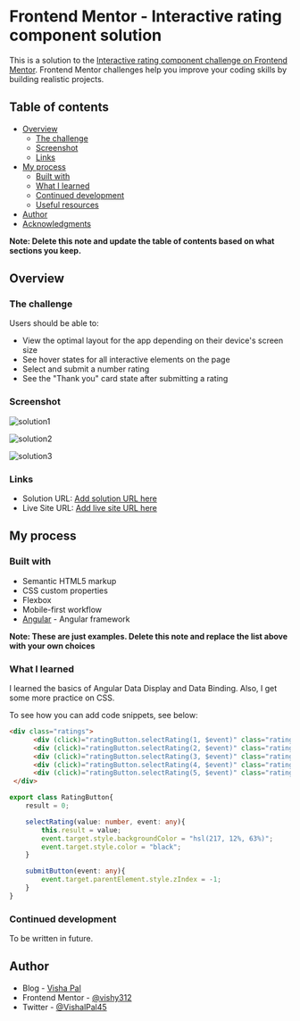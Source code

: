 # Frontend Mentor - Interactive rating component solution

This is a solution to the [Interactive rating component challenge on Frontend Mentor](https://www.frontendmentor.io/challenges/interactive-rating-component-koxpeBUmI). Frontend Mentor challenges help you improve your coding skills by building realistic projects. 

## Table of contents

- [Overview](#overview)
  - [The challenge](#the-challenge)
  - [Screenshot](#screenshot)
  - [Links](#links)
- [My process](#my-process)
  - [Built with](#built-with)
  - [What I learned](#what-i-learned)
  - [Continued development](#continued-development)
  - [Useful resources](#useful-resources)
- [Author](#author)
- [Acknowledgments](#acknowledgments)

**Note: Delete this note and update the table of contents based on what sections you keep.**

## Overview

### The challenge

Users should be able to:

- View the optimal layout for the app depending on their device's screen size
- See hover states for all interactive elements on the page
- Select and submit a number rating
- See the "Thank you" card state after submitting a rating

### Screenshot

![solution1](https://user-images.githubusercontent.com/86962975/194293158-5eef7b87-37e5-497b-8f0b-3e9b0ed54247.PNG)

![solution2](https://user-images.githubusercontent.com/86962975/194293362-0bc15aec-f13d-4cc5-880c-e56db58b8be8.PNG)

![solution3](https://user-images.githubusercontent.com/86962975/194293474-5eb481ed-71f0-4052-8002-3140b04f2e70.PNG)


### Links

- Solution URL: [Add solution URL here](https://your-solution-url.com)
- Live Site URL: [Add live site URL here](https://your-live-site-url.com)

## My process

### Built with

- Semantic HTML5 markup
- CSS custom properties
- Flexbox
- Mobile-first workflow
- [Angular](https://angular.io/) - Angular framework

**Note: These are just examples. Delete this note and replace the list above with your own choices**

### What I learned

I learned the basics of Angular Data Display and Data Binding. Also, I get some more practice on CSS.

To see how you can add code snippets, see below:

```html
<div class="ratings">
      <div (click)="ratingButton.selectRating(1, $event)" class="rating">1</div>
      <div (click)="ratingButton.selectRating(2, $event)" class="rating">2</div>
      <div (click)="ratingButton.selectRating(3, $event)" class="rating">3</div>
      <div (click)="ratingButton.selectRating(4, $event)" class="rating">4</div>
      <div (click)="ratingButton.selectRating(5, $event)" class="rating">5</div>
 </div>
```

```typescript
export class RatingButton{
    result = 0;

    selectRating(value: number, event: any){
        this.result = value;
        event.target.style.backgroundColor = "hsl(217, 12%, 63%)";
        event.target.style.color = "black";
    }

    submitButton(event: any){
        event.target.parentElement.style.zIndex = -1;
    }
}
```

### Continued development

To be written in future.

## Author

- Blog - [Visha Pal](https://vishalpal.hashnode.dev/)
- Frontend Mentor - [@vishy312](https://www.frontendmentor.io/profile/vishy312)
- Twitter - [@VishalPal45](https://twitter.com/VishalPal45)
